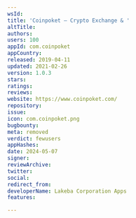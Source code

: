 ```yaml
---
wsId: 
title: 'Coinpoket – Crypto Exchange & '
altTitle: 
authors: 
users: 100
appId: com.coinpoket
appCountry: 
released: 2019-04-11
updated: 2021-02-26
version: 1.0.3
stars: 
ratings: 
reviews: 
website: https://www.coinpoket.com/
repository: 
issue: 
icon: com.coinpoket.png
bugbounty: 
meta: removed
verdict: fewusers
appHashes: 
date: 2024-05-07
signer: 
reviewArchive: 
twitter: 
social: 
redirect_from: 
developerName: Lakeba Corporation Apps
features: 

---
```



